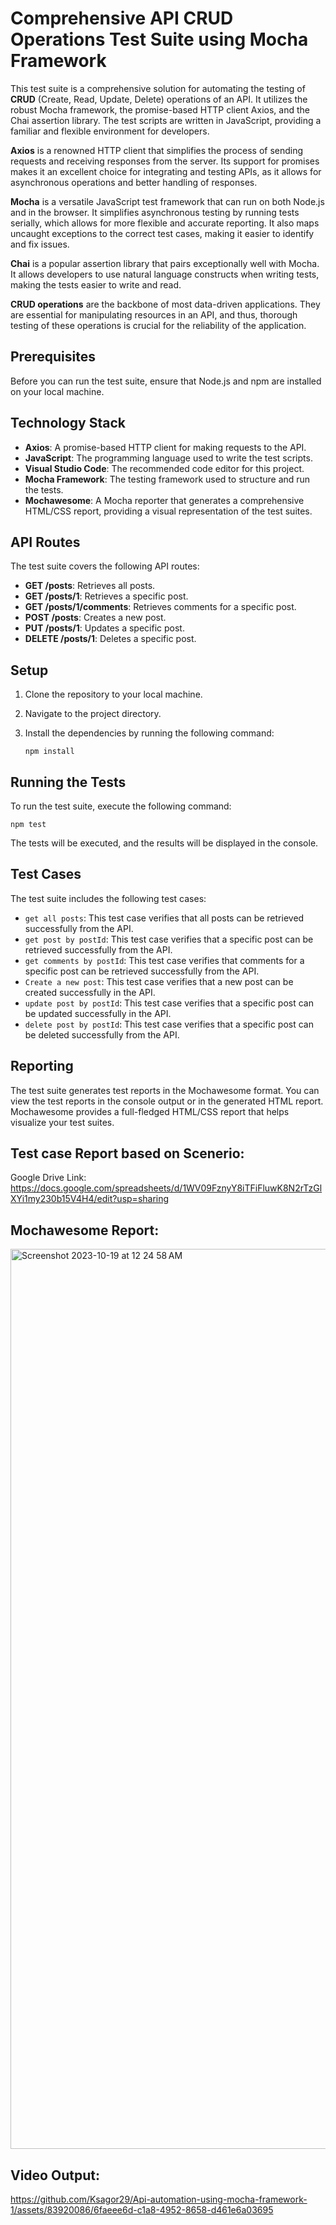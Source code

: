 # Comprehensive API CRUD Operations Test Suite using Mocha Framework

This test suite is a comprehensive solution for automating the testing of **CRUD** (Create, Read, Update, Delete) operations of an API. It utilizes the robust Mocha framework, the promise-based HTTP client Axios, and the Chai assertion library. The test scripts are written in JavaScript, providing a familiar and flexible environment for developers.


**Axios** is a renowned HTTP client that simplifies the process of sending requests and receiving responses from the server. Its support for promises makes it an excellent choice for integrating and testing APIs, as it allows for asynchronous operations and better handling of responses.


**Mocha** is a versatile JavaScript test framework that can run on both Node.js and in the browser. It simplifies asynchronous testing by running tests serially, which allows for more flexible and accurate reporting. It also maps uncaught exceptions to the correct test cases, making it easier to identify and fix issues.

**Chai** is a popular assertion library that pairs exceptionally well with Mocha. It allows developers to use natural language constructs when writing tests, making the tests easier to write and read.

**CRUD operations** are the backbone of most data-driven applications. They are essential for manipulating resources in an API, and thus, thorough testing of these operations is crucial for the reliability of the application.


## Prerequisites

Before you can run the test suite, ensure that Node.js and npm are installed on your local machine.

## Technology Stack

- **Axios**: A promise-based HTTP client for making requests to the API.
- **JavaScript**: The programming language used to write the test scripts.
- **Visual Studio Code**: The recommended code editor for this project.
- **Mocha Framework**: The testing framework used to structure and run the tests.
- **Mochawesome**: A Mocha reporter that generates a comprehensive HTML/CSS report, providing a visual representation of the test suites.

## API Routes

The test suite covers the following API routes:

- **GET /posts**: Retrieves all posts.
- **GET /posts/1**: Retrieves a specific post.
- **GET /posts/1/comments**: Retrieves comments for a specific post.
- **POST /posts**: Creates a new post.
- **PUT /posts/1**: Updates a specific post.
- **DELETE /posts/1**: Deletes a specific post.


## Setup

1. Clone the repository to your local machine.
2. Navigate to the project directory.
3. Install the dependencies by running the following command:

   ```
   npm install
   ```

## Running the Tests

To run the test suite, execute the following command:

```
npm test
```

The tests will be executed, and the results will be displayed in the console.

## Test Cases

The test suite includes the following test cases:

- `get all posts`: This test case verifies that all posts can be retrieved successfully from the API.
- `get post by postId`: This test case verifies that a specific post can be retrieved successfully from the API.
- `get comments by postId`: This test case verifies that comments for a specific post can be retrieved successfully from the API.
- `Create a new post`: This test case verifies that a new post can be created successfully in the API.
- `update post by postId`: This test case verifies that a specific post can be updated successfully in the API.
- `delete post by postId`: This test case verifies that a specific post can be deleted successfully from the API.



## Reporting

The test suite generates test reports in the Mochawesome format. You can view the test reports in the console output or in the generated HTML report. Mochawesome provides a full-fledged HTML/CSS report that helps visualize your test suites.


## Test case Report based on Scenerio:
Google Drive Link: https://docs.google.com/spreadsheets/d/1WV09FznyY8iTFiFluwK8N2rTzGlXYi1my230b15V4H4/edit?usp=sharing

## Mochawesome Report:
<img width="1440" alt="Screenshot 2023-10-19 at 12 24 58 AM" src="https://github.com/Ksagor29/Api-automation-using-mocha-framework-1/assets/83920086/20d492ad-6564-4d02-8188-33c04a73f067">

## Video Output:


https://github.com/Ksagor29/Api-automation-using-mocha-framework-1/assets/83920086/6faeee6d-c1a8-4952-8658-d461e6a03695

